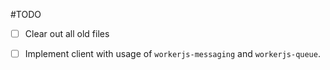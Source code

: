 #TODO

* [ ] Clear out all old files

* [ ] Implement client with usage of ``workerjs-messaging`` and ``workerjs-queue``. 

